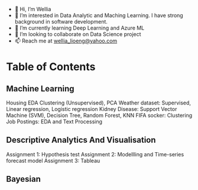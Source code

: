 - 👋 Hi, I’m Wellia
- 👀 I’m interested in Data Analytic and Maching Learning. I have strong background in software development.
- 🌱 I’m currently learning Deep Learning and Azure ML
- 💞️ I’m looking to collaborate on Data Science project
- 📫 Reach me at wellia_lioeng@yahoo.com

# Table of Contents

## Machine Learning
Housing EDA
Clustering (Unsupervised), PCA
Weather dataset: Supervised, Linear regression, Logistic regression
Kidney Disease: Support Vector Machine (SVM), Decision Tree, Random Forest, KNN
FIFA socker: Clustering
Job Postings: EDA and Text Processing

## Descriptive Analytics And Visualisation
Assignment 1: Hypothesis test
Assignment 2: Modellling and Time-series forecast model
Assignment 3: Tableau

## Bayesian

